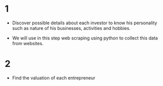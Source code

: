 # 1 
- Discover possible details about each investor to know his personality such as nature of his businesses, activities and hobbies.
* We will use in this step web scraping using python to collect this data from websites.
# 2
- Find the valuation of each entrepreneur
